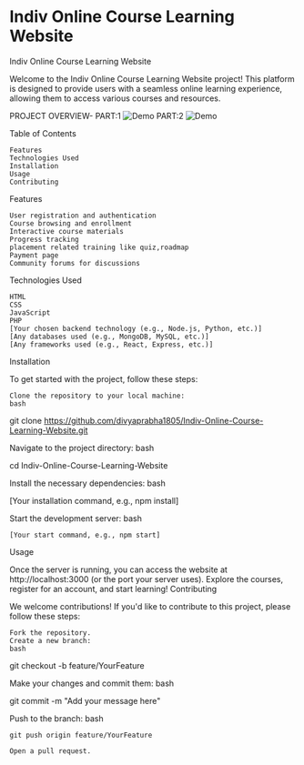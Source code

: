 # Indiv Online Course Learning Website

Indiv Online Course Learning Website

Welcome to the Indiv Online Course Learning Website project! This platform is designed to provide users with a seamless online learning experience, allowing them to access various courses and resources.

PROJECT OVERVIEW-
PART:1
![Demo](https://github.com/divyaprabha1805/Indiv-Online-Course-Learning-Website/blob/main/indiv_part1.gif)
PART:2
![Demo](https://github.com/divyaprabha1805/Indiv-Online-Course-Learning-Website/blob/main/indiv_part-2.gif)

Table of Contents

    Features
    Technologies Used
    Installation
    Usage
    Contributing

Features

    User registration and authentication
    Course browsing and enrollment
    Interactive course materials
    Progress tracking
    placement related training like quiz,roadmap
    Payment page
    Community forums for discussions

Technologies Used

    HTML
    CSS
    JavaScript
    PHP
    [Your chosen backend technology (e.g., Node.js, Python, etc.)]
    [Any databases used (e.g., MongoDB, MySQL, etc.)]
    [Any frameworks used (e.g., React, Express, etc.)]

Installation

To get started with the project, follow these steps:

    Clone the repository to your local machine:
    bash

git clone https://github.com/divyaprabha1805/Indiv-Online-Course-Learning-Website.git

Navigate to the project directory:
bash

cd Indiv-Online-Course-Learning-Website

Install the necessary dependencies:
bash

[Your installation command, e.g., npm install]

Start the development server:
bash

    [Your start command, e.g., npm start]

Usage

Once the server is running, you can access the website at http://localhost:3000 (or the port your server uses). Explore the courses, register for an account, and start learning!
Contributing

We welcome contributions! If you'd like to contribute to this project, please follow these steps:

    Fork the repository.
    Create a new branch:
    bash

git checkout -b feature/YourFeature

Make your changes and commit them:
bash

git commit -m "Add your message here"

Push to the branch:
bash

    git push origin feature/YourFeature

    Open a pull request.

